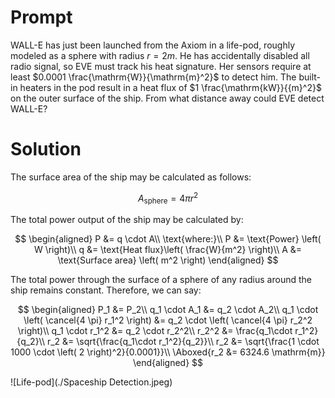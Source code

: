 # Prompt

WALL-E has just been launched from the Axiom in a life-pod, roughly modeled as a sphere with radius $r=2m$. He has accidentally disabled all radio signal, so EVE must track his heat signature. Her sensors require at least $0.0001 \frac{\mathrm{W}}{\mathrm{m}^2}$ to detect him. The built-in heaters in the pod result in a heat flux of $1 \frac{\mathrm{kW}}{{m}^2}$ on the outer surface of the ship. From what distance away could EVE detect WALL-E?

# Solution

The surface area of the ship may be calculated as follows:

$$
A_\mathrm{sphere} = 4 \pi r^2
$$

The total power output of the ship may be calculated by:

$$
\begin{aligned}
    P &= q \cdot A\\
    \text{where:}\\
    P &= \text{Power} \left( W \right)\\
    q &= \text{Heat flux}\left( \frac{W}{m^2} \right)\\
    A &= \text{Surface area} \left( m^2 \right)
\end{aligned}
$$

The total power through the surface of a sphere of any radius around the ship remains constant.
Therefore, we can say:

$$
\begin{aligned}
P_1 &= P_2\\
q_1 \cdot A_1 &= q_2 \cdot A_2\\
q_1 \cdot \left( \cancel{4 \pi} r_1^2 \right) &= q_2 \cdot \left( \cancel{4 \pi} r_2^2 \right)\\
q_1 \cdot r_1^2 &= q_2 \cdot r_2^2\\
r_2^2 &= \frac{q_1\cdot r_1^2}{q_2}\\
r_2 &= \sqrt{\frac{q_1\cdot r_1^2}{q_2}}\\
r_2 &= \sqrt{\frac{1 \cdot 1000 \cdot \left( 2 \right)^2}{0.0001}}\\
\Aboxed{r_2 &= 6324.6 \mathrm{m}}
\end{aligned}
$$

![Life-pod](./Spaceship Detection.jpeg)